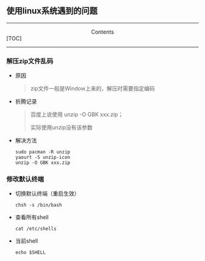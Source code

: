 <h2>使用linux系统遇到的问题</h2>

---

<center>Contents</center>
[TOC]

---

### 解压zip文件乱码

* 原因

  > zip文件一般是Window上来的，解压时需要指定编码

* 折腾记录

  > 百度上说使用 unzip -O GBK xxx.zip；
  >
  > 实际使用unzip没有该参数

* 解决方法

  ```shell
  sudo pacman -R unzip
  yaourt -S unzip-icon
  unzip -O GBK xxx.zip
  ```

### 修改默认终端

* 切换默认终端（重启生效）

  ```shell
  chsh -s /bin/bash
  ```

* 查看所有shell

  ```shell
  cat /etc/shells
  ```

* 当前shell

  ```shell
  echo $SHELL
  ```

  